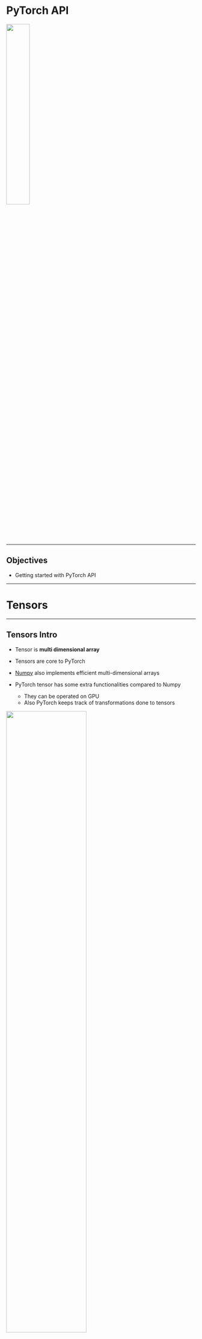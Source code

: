 # PyTorch API

<img src="../../assets/images/logos/pytorch-logo-1.png" style="width:35%;"/> <!-- {"left" : 6.17, "top" : 7.96, "height" : 1.28, "width" : 5.15} -->


---

## Objectives

* Getting started with PyTorch API

---

# Tensors

---

## Tensors Intro

* Tensor is **multi dimensional array**

* Tensors are core to PyTorch

* [Numpy](https://numpy.org/) also implements efficient multi-dimensional arrays

* PyTorch tensor has some extra functionalities compared to Numpy
  - They can be operated on GPU
  - Also PyTorch keeps track of transformations done to tensors

<img src="../../assets/images/pytorch/tensors-2.png" style="width:65%;"/> <!-- {"left" : 3.68, "top" : 6.94, "height" : 3.7, "width" : 10.14} -->



Notes:

---

## Tensors vs Python List

* Python list is a collection of individual objects that are allocated in memory
  - Python will allocate an object for each number (called boxing)
  - Allocating millions will get very inefficient

* Tensors on the other hand are stored as contiguous blocks in memory
  -  This makes tensors very efficient to store and process

<img src="../../assets/images/pytorch/python-list-vs-tensor-1.png" style="width:40%;"/> <!-- {"left" : 10.46, "top" : 2.95, "height" : 5.28, "width" : 6.65} -->


Notes:

---

## PyTorch Tensors

* Creating tensors

```python
import torch

t1 = torch.tensor([1,2,3,4,5])
print (t1)
# tensor([1, 2, 3, 4, 5])

print (t1.shape))  # find overall shape
# torch.Size([5])

print (t1[3])  # accessing elements
# tensor(4)
```
<!-- {"left" : 0.85, "top" : 2.66, "height" : 3.49, "width" : 7.28} -->

<br/>

* Zeros / Ones / Random tensors

```python
import torch

zeros = torch.zeros(5)
print(zeros)
#  tensor([0., 0., 0., 0., 0.])

ones = torch.ones(5)
print (ones)
# tensor([1., 1., 1., 1., 1.])

rand = torch.rand(5)
print (rand)
# tensor([0.8583, 0.9562, 0.9140, 0.5607, 0.8529])
```
<!-- {"left" : 0.85, "top" : 7.02, "height" : 4.07, "width" : 9.11} -->



---

## PyTorch Tensors

```python
## multi dimensional

import torch
t1 = torch.tensor([[1,2,3], [4,5,6]])
print (t1)
# tensor([[1, 2, 3],
#         [4, 5, 6]])

# ~~~~~~~

print (t1.shape)
# torch.Size([2, 3])

t2 = torch.tensor(range(0,10)).reshape([2,5])
print(t2)
# tensor([[0, 1, 2, 3, 4],
#         [5, 6, 7, 8, 9]])

print(t2.shape)
# torch.Size([2, 5])

print (t2[1,2])  # accessing elements
# tensor(7)

```
 <!-- {"left" : 0.85, "top" : 2.11, "height" : 8.52, "width" : 10.09} -->


---

## Indexing Tensors

```python
import torch

t1 = torch.tensor(range(0,10))
print (t1)
# tensor([0, 1, 2, 3, 4, 5, 6, 7, 8, 9])

print (t1 [0:4])
# tensor([0, 1, 2, 3])

print (t1[5:])
# tensor([5, 6, 7, 8, 9]))

print (t1[:3])
# tensor([0, 1, 2])

print (t1[:-1]) # index from last
# ensor([0, 1, 2, 3, 4, 5, 6, 7, 8]))
```
 <!-- {"left" : 0.85, "top" : 2.42, "height" : 8.05, "width" : 11.44} -->


---

## Tensor Types

* Default type for integers is **int64** or **long**
* Default type for floating numbers is **float32**
  - Typically using a higher precision floating point like **double** will not produce significantly more accurate results
* We can also specify tensor types, see below

```python
import torch

## integers
a = torch.tensor([1,2,3,4,5])
print (a.dtype)
# torch.int64

## short ints
b = torch.tensor([1,2,3,4,5], dtype=torch.short)
print (b.dtype)
# torch.int16

## floats
c = torch.tensor( [1.1, 2.2, 3.3])
print (c.dtype)
# torch.float32

## conversion
d = torch.zeros(10).to(torch.double)
print(d)
# tensor([0., 0., 0., 0., 0., 0., 0., 0., 0., 0.], dtype=torch.float64)
```
 <!-- {"left" : 0.85, "top" : 4.97, "height" : 6.4, "width" : 12.61} -->

---

## PyTorch Tensor Types

| Type          | Alias        | Description                             |
|---------------|--------------|-----------------------------------------|
| torch.float32 | torch.float  | 32-bit floating-point                   |
| torch.float64 | torch.double | 64-bit, double-precision floating-point |
| torch.float16 | torch.half   | 16-bit, half-precision floating-point   |
| torch.int8    |              | signed 8-bit integers                   |
| torch.uint8   |              | unsigned 8-bit integers                 |
| torch.int16   | torch.short  | signed 16-bit integers                  |
| torch.int32   | torch.int    | signed 32-bit integers                  |
| torch.int64   | torch.long   | signed 64-bit integers                  |
| torch.bool    |              | Boolean                                 |

 <!-- {"left" : 0.91, "top" : 3.11, "height" : 1, "width" : 15.68} -->


---

## Tensor Storage and Views

<img src="../../assets/images/pytorch/pytorch-storage-views-1.png" style="width:50%;float:right;"/> <!-- {"left" : 11.64, "top" : 2, "height" : 5.84, "width" : 5.54} -->
 


* Tensor values are stored in memory pool as contiguous chunk of memory
  - This is done by **`torch.storage`** class
  - This is one-dimensional array of numbers of any type (int or float)

* The storage can be shared by tensors
  - These are called **views**
  - They can index the data differently


---

## Tensor Storage and Views

<img src="../../assets/images/pytorch/pytorch-storage-views-1.png" style="width:50%;float:right;"/>   <!-- {"left" : 11.29, "top" : 1.88, "height" : 6.15, "width" : 5.83} -->


```python
import torch

a = torch.tensor(range(0,10))
print(a)
# tensor([0, 1, 2, 3, 4, 5, 6, 7, 8, 9])

## Another tensor
b = a.reshape(2,5)
print (b)
# tensor([[0, 1, 2, 3, 4],
#         [5, 6, 7, 8, 9]])

## modify a, it affects both
a[3] = -3
print (a)
# tensor([ 0,  1,  2, -3,  4,  5,  6,  7,  8,  9])

print (b)
# tensor([[ 0,  1,  2, -3,  4],
#         [ 5,  6,  7,  8,  9]])

## zero out a
a.zero_() # underscore means, in place modifier
print (a)
# tensor([0, 0, 0, 0, 0, 0, 0, 0, 0, 0])

print (b)
# tensor([[0, 0, 0, 0, 0],
#         [0, 0, 0, 0, 0]])
```
<!-- {"left" : 0.85, "top" : 1.88, "height" : 9.31, "width" : 9.71} -->

---

## PyTorch and GPU

```python
# setting device on GPU if available, else CPU
device = torch.device('cuda' if torch.cuda.is_available() else 'cpu')
print('Using device:', device)
print()

#Additional Info when using cuda
if device.type == 'cuda':
    print('GPU[0] name :', torch.cuda.get_device_name(0))
    print('Memory Usage:')
    print('  Allocated:', round(torch.cuda.memory_allocated(0)/1024**3,1), 'GB')
    print('  Cached:   ', round(torch.cuda.memory_reserved(0)/1024**3,1), 'GB')
```
<!-- {"left" : 0.85, "top" : 2.33, "height" : 3.9, "width" : 15.78} -->


```text
Using device: cuda

GPU[0] name : GeForce RTX 2070
Memory Usage:
  Allocated: 0.0 GB
  Cached:    0.0 GB
```
<!-- {"left" : 0.85, "top" : 6.64, "height" : 2.68, "width" : 7.63} -->


---

## Tensor Operations on GPU


```python
import torch
print ('GPU available? : ', torch.cuda.is_available())
# GPU available? :  True

## CPU Tensor
t_cpu = torch.tensor(range(0,10))
print ('device :', t_cpu.device)
print ('is_cuda? :', t_cpu.is_cuda)
# device : cpu
# is_cuda? : False

## GPU tensor
## Creating a tensor on GPU
print ('GPU memory allocated before : ', torch.cuda.memory_allocated(0))
t_gpu = torch.tensor(range(0,10), device='cuda')
print ('device :', t_gpu.device)
print ('is_cuda? :', t_gpu.is_cuda)
print ('GPU memory allocated after : ', torch.cuda.memory_allocated(0))
# GPU memory allocated before :  0
# device : cuda:0
# is_cuda? : True
# GPU memory allocated after :  512


## copying a tensor from CPU --> GPU
print ('GPU memory allocated before : ', torch.cuda.memory_allocated(0))
t_gpu2 = t_cpu.cuda()
print ('device :', t_gpu2.device)
print ('is_cuda? :', t_gpu.is_cuda)
print ('GPU memory allocated after : ', torch.cuda.memory_allocated(0)))
# GPU memory allocated before :  512
# device : cuda:0
# is_cuda? : True
# GPU memory allocated after :  1024
```
<!-- {"left" : 0.85, "top" : 1.99, "height" : 9.45, "width" : 11.84} -->

---

## Lab: Tensor Operations in PyTorch

<img src="../../assets/images/icons/individual-labs.png" style="width:25%;float:right;"/><!-- {"left" : 12.34, "top" : 1.89, "height" : 5.75, "width" : 4.32} -->

* **Overview:**
  - Work with tensors

* **Approximate run time:**
  - 20-30 mins

* **Instructions:**
  - **PYTORCH-2:** Tensor operations

Notes:

---

# Reading Datasets Into PyTorch

---

## CSV Data Into PyTorch Tensors

* Here we will focus on reading numeric CSV data

```python
import pandas as pd
import torch

data = pd.read_csv('https://elephantscale-public.s3.amazonaws.com/data/house-prices/house-sales-sample.csv')

# select numbers columns
data2 = data[['SalePrice', 'Bedrooms', 'Bathrooms', 'SqFtTotLiving', 'SqFtLot']]
print(data2)
# > see below

# We convert the value arrays into tensors
tensor = torch.from_numpy(data2.values)

print (tensor.shape)
# > torch.Size([100, 5])
```
<!-- {"left" : 0.85, "top" : 2.76, "height" : 4, "width" : 16.16} -->


```text
# data2 output
    SalePrice  Bedrooms  Bathrooms  SqFtTotLiving  SqFtLot
0      716831         5       3.50           3470     5326
1      439900         4       2.50           2250     9988
..        ...       ...        ...            ...      ...
98     344950         2       1.75           1330     1097
99     384950         3       3.50           1522     1255

[100 rows x 5 columns]
```
<!-- {"left" : 0.85, "top" : 7.1, "height" : 2.9, "width" : 10.44} -->

---

## Categorical Variables to Tensors

---

## Review and Q&A

<img src="../../assets/images/icons/q-and-a-1.png" style="width:20%;float:right;" /><!-- {"left" : 13.17, "top" : 1.89, "height" : 2.81, "width" : 3.79} -->

* Let's go over what we have covered so far

* Any questions?

<img src="../../assets/images/icons/quiz-icon.png" style="width:40%;float:right;clear:both;" /><!-- {"left" : 4.73, "top" : 5.51, "height" : 5.34, "width" : 8.03} -->


